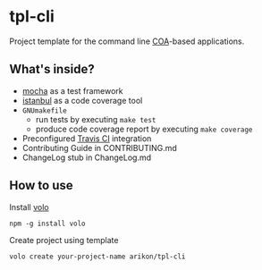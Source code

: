 # tpl-cli

Project template for the command line [COA](https://github.com/veged/coa)-based applications.

## What's inside?

- [mocha](http://mochajs.org/) as a test framework
- [istanbul](https://github.com/gotwarlost/istanbul) as a code coverage tool
- `GNUmakefile`
  - run tests by executing `make test`
  - produce code coverage report by executing `make coverage`
- Preconfigured [Travis CI](http://travis-ci.org) integration
- Contributing Guide in CONTRIBUTING.md
- ChangeLog stub in ChangeLog.md

## How to use

Install [volo](http://volojs.org/)

    npm -g install volo

Create project using template

    volo create your-project-name arikon/tpl-cli
